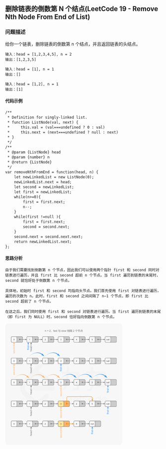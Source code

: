 ## 删除链表的倒数第 N 个结点(LeetCode 19 - Remove Nth Node From End of List)

### 问题描述
给你一个链表，删除链表的倒数第 n 个结点，并且返回链表的头结点。

```
输入：head = [1,2,3,4,5], n = 2
输出：[1,2,3,5]
```

```
输入：head = [1], n = 1
输出：[]
```

```
输入：head = [1,2], n = 1
输出：[1]
```

#### 代码示例

```
/**
 * Definition for singly-linked list.
 * function ListNode(val, next) {
 *     this.val = (val===undefined ? 0 : val)
 *     this.next = (next===undefined ? null : next)
 * }
 */
/**
 * @param {ListNode} head
 * @param {number} n
 * @return {ListNode}
 */
var removeNthFromEnd = function(head, n) {
    let newLinkedList = new ListNode(0);
    newLinkedList.next = head;
    let second = newLinkedList;
    let first = newLinkedList;
    while(n>=0){
        first = first.next;
        n--;
    }
    while(first !=null ){
        first = first.next;
        second = second.next;
    }
    second.next = second.next.next;
    return newLinkedList.next;
};
```

#### 思路分析

```
由于我们需要找到倒数第 n 个节点，因此我们可以使用两个指针 first 和 second 同时对链表进行遍历，并且 first 比 second 超前 n 个节点。当 first 遍历到链表的末尾时，second 就恰好处于倒数第 n 个节点。

具体地，初始时 first 和 second 均指向头节点。我们首先使用 first 对链表进行遍历，遍历的次数为 n。此时，first 和 second 之间间隔了 n−1 个节点，即 first 比 second 超前了 n 个节点。

在这之后，我们同时使用 first 和 second 对链表进行遍历。当 first 遍历到链表的末尾（即 first 为 NULL）时，second 恰好指向倒数第 n 个节点。
```

<img src="../../assets/linked-list/linked-list-7.png" alt="avatar" width="75%" height="75%">